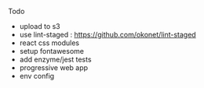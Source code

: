 Todo
- upload to s3
- use lint-staged : https://github.com/okonet/lint-staged
- react css modules
- setup fontawesome
- add enzyme/jest tests
- progressive web app
- env config
